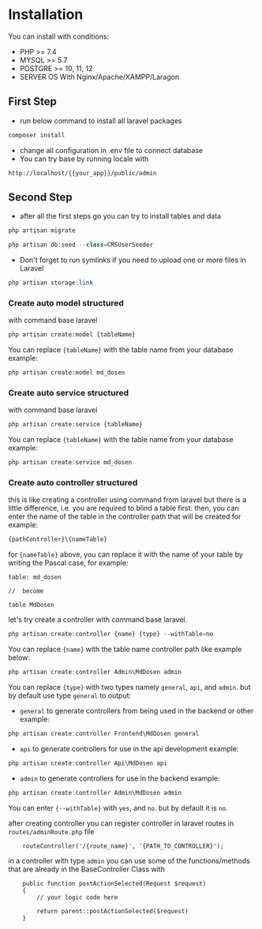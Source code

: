 # Installation
You can install with conditions:
- PHP >= 7.4
- MYSQL >= 5.7
- POSTGRE >= 10, 11, 12
- SERVER OS With Nginx/Apache/XAMPP/Laragon

## First Step
- run below command to install all laravel packages
```php
composer install
```

- change all configuration in .env file to connect database
- You can try base by running locale with
```http request
http://localhost/{{your_app}}/public/admin
```

## Second Step
- after all the first steps go you can try to install tables and data
```php
php artisan migrate
```
```php
php artisan db:seed --class=CMSUserSeeder
```
- Don't forget to run symlinks if you need to upload one or more files in Laravel
```php
php artisan storage:link
```

### Create auto model structured
with command base laravel
```php
php artisan create:model {tableName}
```
You can replace ``{tableName}`` with the table name from your database example:
```php
php artisan create:model md_dosen
```

### Create auto service structured
with command base laravel
```php
php artisan create:service {tableName}
```
You can replace ``{tableName}`` with the table name from your database example:
```php
php artisan create:service md_dosen
```

### Create auto controller structured
this is like creating a controller using command from laravel but there is a little difference,
i.e. you are required to blind a table first.
then, you can enter the name of the table in the controller path that will be created for example:
```php
{pathController}\{nameTable}
```
for ```{nameTable}``` above, you can replace it with the name of your table by writing the Pascal case, for example:
```
table: md_dosen

//  become

table MdDosen
```

let's try create a controller with command base laravel.
```php
php artisan create:controller {name} {type} --withTable=no
```

You can replace ``{name}`` with the table name controller path like example below:

```php
php artisan create:controller Admin\MdDosen admin
```

You can replace ``{type}`` with two types namely ``general``, ``api``, and ``admin``. but by default use type ``general`` to output:
- ``general`` to generate controllers from being used in the backend or other example:
```php
php artisan create:controller Frontend\MdDosen general
```

- ``api`` to generate controllers for use in the api development example:
```php
php artisan create:controller Api\MdDosen api
```

- ``admin`` to generate controllers for use in the backend example:
```php
php artisan create:controller Admin\MdDosen admin
```

You can enter ``{--withTable}`` with ``yes``, and ``no``. but by default it is ``no``.

after creating controller you can register controller in laravel routes in ``routes/adminRoute.php`` file
```injectablephp
    routeController('/{route_name}', '{PATH_TO_CONTROLLER}');
```

in a controller with type ``admin`` you can use some of the functions/methods that are already in the BaseController Class with
```injectablephp
    public function postActionSelected(Request $request)
    {
        // your logic code here
        
        return parent::postActionSelected($request)
    }
```
